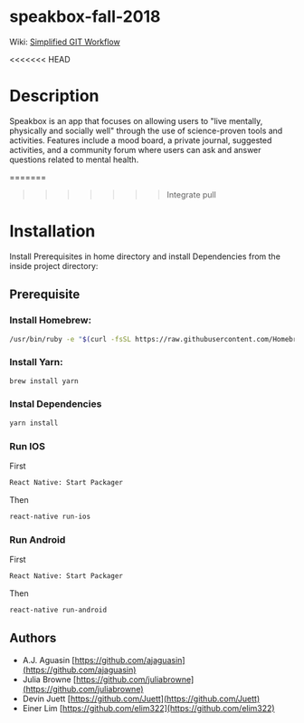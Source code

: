 # speakbox-fall-2018

Wiki: [Simplified GIT Workflow](https://github.com/redacademy/speakbox-fall-2018/wiki/Simplified-GIT-Workflow)

<<<<<<< HEAD
# Description

Speakbox is an app that focuses on allowing users to "live mentally, physically and socially well" through the use of science-proven tools and activities. Features include a mood board, a private journal, suggested activities, and a community forum where users can ask and answer questions related to mental health.

=======
>>>>>>> Integrate pull
# Installation

Install Prerequisites in home directory and install Dependencies from the inside project directory:

## Prerequisite

### Install Homebrew:

```bash
/usr/bin/ruby -e "$(curl -fsSL https://raw.githubusercontent.com/Homebrew/install/master/install)"
```

### Install Yarn:

```bash
brew install yarn
```

### Instal Dependencies

```bash
yarn install
```

### Run IOS

First

```bash
React Native: Start Packager
```

Then

```bash
react-native run-ios
```

### Run Android

First

```bash
React Native: Start Packager
```

Then

```bash
react-native run-android
```

## Authors

- A.J. Aguasin [https://github.com/ajaguasin](https://github.com/ajaguasin)
- Julia Browne [https://github.com/juliabrowne](https://github.com/juliabrowne)
- Devin Juett [https://github.com/Juett](https://github.com/Juett)
- Einer Lim [https://github.com/elim322](https://github.com/elim322)
